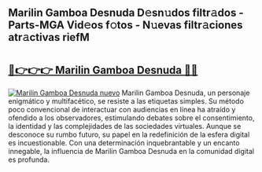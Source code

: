 ## Marilin Gamboa Desnuda D𝚎sn𝚞dos filtr𝚊dos - Parts-MGA Vid𝚎os f𝚘tos - N𝚞evas filtr𝚊ciones atr𝚊ctivas riefM

# <h2><a href="http://mb0r2e.tromn.icu/?c=Marilin+Gamboa+Desnuda">🔗👉👉👉 Marilin Gamboa Desnuda 🔗🔗</a></h2>

[![Marilin Gamboa Desnuda nuevo](https://i.imgur.com/pEAQMta.gif)](http://mb0r2e.tromn.icu/?c=Marilin+Gamboa+Desnuda)
Marilin Gamboa Desnuda, un personaje enigmático y multifacético, se resiste a las etiquetas simples. Su método poco convencional de interactuar con audiencias en línea ha atraído y ofendido a los observadores, estimulando debates sobre el consentimiento, la identidad y las complejidades de las sociedades virtuales. Aunque se desconoce su rumbo futuro, su papel en la redefinición de la esfera digital es incuestionable. Con una determinación inquebrantable y un encanto innegable, la influencia de Marilin Gamboa Desnuda en la comunidad digital es profunda.

